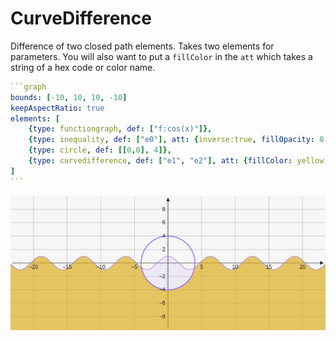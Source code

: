 # CurveDifference

Difference of two closed path elements. Takes two elements for parameters. You will also want to put a `fillColor` in the `att` which takes a string of a hex code or color name.

````yaml
```graph
bounds: [-10, 10, 10, -10]
keepAspectRatio: true
elements: [
	{type: functiongraph, def: ["f:cos(x)"]},
	{type: inequality, def: ["e0"], att: {inverse:true, fillOpacity: 0.1}},
	{type: circle, def: [[0,0], 4]},
	{type: curvedifference, def: ["e1", "e2"], att: {fillColor: yellow, fillOpacity: 0.6}}
]
```
````

![curveDifference](../../imgs/CurveDifference-graph-1.png)
